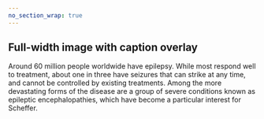 ```yaml
---
no_section_wrap: true
---
```

<section id="fullwidth">
  <h2>Full-width image with caption overlay</h2>
</section>
<div class="fullwidth" style="background-image:url(/assets/images/crowd.jpg)">
  <section>
    <p>Around 60 million people worldwide have epilepsy. While most respond well to treatment, about one in three have seizures that can strike at any time, and cannot be controlled by existing treatments. Among the more devastating forms of the disease are a group of severe conditions known as epileptic encephalopathies, which have become a particular interest for Scheffer.</p>
  </section>
</div>
